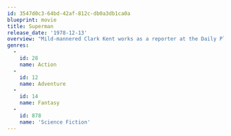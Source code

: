 ```yaml
---
id: 3547d0c3-64bd-42af-812c-db0a3db1ca0a
blueprint: movie
title: Superman
release_date: '1978-12-13'
overview: "Mild-mannered Clark Kent works as a reporter at the Daily Planet alongside his crush, Lois Lane − who's in love with Superman. Clark must summon his superhero alter ego when the nefarious Lex Luthor launches a plan to take over the world."
genres:
  -
    id: 28
    name: Action
  -
    id: 12
    name: Adventure
  -
    id: 14
    name: Fantasy
  -
    id: 878
    name: 'Science Fiction'
---
```

